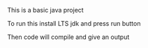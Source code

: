 This is a basic java project

To run this install LTS jdk and press run button

Then code will compile and give an output